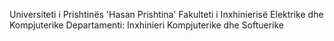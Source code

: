 Universiteti i Prishtinës 'Hasan Prishtina'
Fakulteti i Inxhinierisë Elektrike dhe Kompjuterike
Departamenti: Inxhinieri Kompjuterike dhe Softuerike
